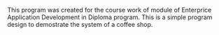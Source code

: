 This program was created for the course work of module of Enterprice Application Development in Diploma program. This is a simple program design to demostrate the system of a coffee shop.

